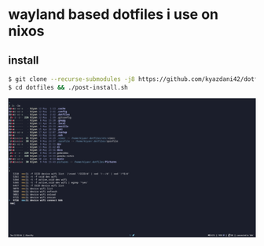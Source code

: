 # wayland based dotfiles i use on nixos

## **install**
```bash
$ git clone --recurse-submodules -j8 https://github.com/kyazdani42/dotfiles $HOME/dotfiles
$ cd dotfiles && ./post-install.sh
```

![alt text](.github/screen.png?raw=true "screenshot")
